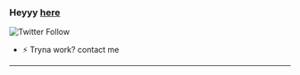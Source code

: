 ### Heyyy [here](https://btz-home.vercel.app/)

![Twitter Follow](https://img.shields.io/twitter/follow/baltawat?color=%231DA1F2&label=BALTAWAT&logo=twitter&style=for-the-badge)

- ⚡ Tryna work? contact me

---
